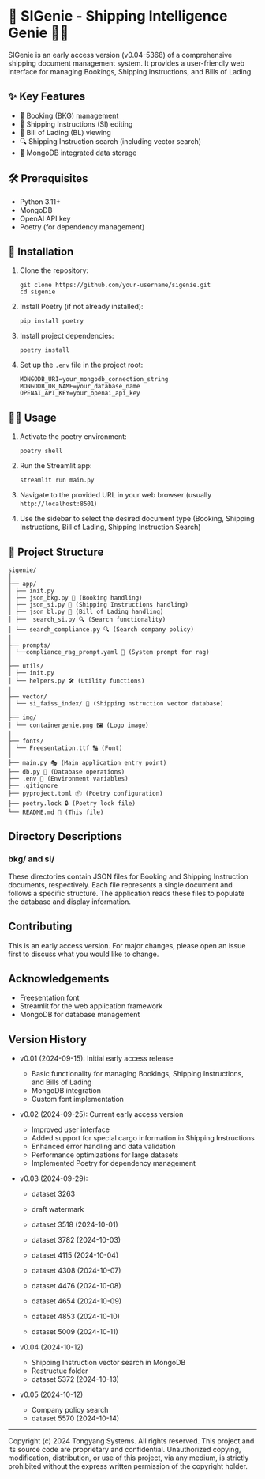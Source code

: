 # 🚢 SIGenie - Shipping Intelligence Genie 🧞‍♂️

SIGenie is an early access version (v0.04-5368) of a comprehensive shipping document management system. It provides a user-friendly web interface for managing Bookings, Shipping Instructions, and Bills of Lading.

## ✨ Key Features

- 🎫 Booking (BKG) management
- 📄 Shipping Instructions (SI) editing
- 🚢 Bill of Lading (BL) viewing
- 🔍 Shipping Instruction search (including vector search)
- 💾 MongoDB integrated data storage

## 🛠 Prerequisites

- Python 3.11+
- MongoDB
- OpenAI API key
- Poetry (for dependency management)

## 🚀 Installation

1. Clone the repository:

   ```
   git clone https://github.com/your-username/sigenie.git
   cd sigenie
   ```

2. Install Poetry (if not already installed):

   ```
   pip install poetry
   ```

3. Install project dependencies:

   ```
   poetry install
   ```

4. Set up the `.env` file in the project root:
   ```
   MONGODB_URI=your_mongodb_connection_string
   MONGODB_DB_NAME=your_database_name
   OPENAI_API_KEY=your_openai_api_key
   ```

## 🏃‍♂️ Usage

1. Activate the poetry environment:

   ```
   poetry shell
   ```

2. Run the Streamlit app:

   ```
   streamlit run main.py
   ```

3. Navigate to the provided URL in your web browser (usually `http://localhost:8501`)

4. Use the sidebar to select the desired document type (Booking, Shipping Instructions, Bill of Lading, Shipping Instruction Search)

## 📁 Project Structure

```
sigenie/
│
├── app/
│ ├── init.py
│ ├── json_bkg.py 🎫 (Booking handling)
│ ├── json_si.py 📄 (Shipping Instructions handling)
│ ├── json_bl.py 🚢 (Bill of Lading handling)
│ ├──  search_si.py 🔍 (Search functionality)
│ └── search_compliance.py 🔍 (Search company policy)
│
├── prompts/
│ └──compliance_rag_prompt.yaml 💬 (System prompt for rag)
│
├── utils/
│ ├── init.py
│ └── helpers.py 🛠️ (Utility functions)
│
├── vector/
│ └── si_faiss_index/ 🧠 (Shipping nstruction vector database)
│
├── img/
│ └── containergenie.png 🖼️ (Logo image)
│
├── fonts/
│ └── Freesentation.ttf 🔠 (Font)
│
├── main.py 🎭 (Main application entry point)
├── db.py 💾 (Database operations)
├── .env 🔐 (Environment variables)
├── .gitignore
├── pyproject.toml 📦 (Poetry configuration)
├── poetry.lock 🔒 (Poetry lock file)
└── README.md 📖 (This file)
```

## Directory Descriptions

### bkg/ and si/

These directories contain JSON files for Booking and Shipping Instruction documents, respectively. Each file represents a single document and follows a specific structure. The application reads these files to populate the database and display information.

## Contributing

This is an early access version. For major changes, please open an issue first to discuss what you would like to change.

## Acknowledgements

- Freesentation font
- Streamlit for the web application framework
- MongoDB for database management

## Version History

- v0.01 (2024-09-15): Initial early access release

  - Basic functionality for managing Bookings, Shipping Instructions, and Bills of Lading
  - MongoDB integration
  - Custom font implementation

- v0.02 (2024-09-25): Current early access version

  - Improved user interface
  - Added support for special cargo information in Shipping Instructions
  - Enhanced error handling and data validation
  - Performance optimizations for large datasets
  - Implemented Poetry for dependency management

- v0.03 (2024-09-29):

  - dataset 3263
  - draft watermark

  - dataset 3518 (2024-10-01)
  - dataset 3782 (2024-10-03)
  - dataset 4115 (2024-10-04)
  - dataset 4308 (2024-10-07)
  - dataset 4476 (2024-10-08)
  - dataset 4654 (2024-10-09)
  - dataset 4853 (2024-10-10)
  - dataset 5009 (2024-10-11)

- v0.04 (2024-10-12)

  - Shipping Instruction vector search in MongoDB
  - Restructue folder
  - dataset 5372 (2024-10-13)

- v0.05 (2024-10-12)

  - Company policy search
  - dataset 5570 (2024-10-14)

---

Copyright (c) 2024 Tongyang Systems.
All rights reserved. This project and its source code are proprietary and confidential. Unauthorized copying, modification, distribution, or use of this project, via any medium, is strictly prohibited without the express written permission of the copyright holder.
